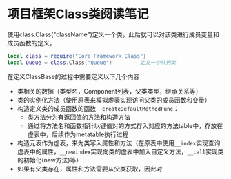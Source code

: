 # 项目框架Class类阅读笔记

使用class.Class("className")定义一个类，此后就可以对该类进行成员变量和成员函数的定义。

```lua
local class = require("Core.Framework.Class")
local Queue = class.Class("Queue")      -- 定义一个队列类
```

在定义ClassBase的过程中需要定义以下几个内容
+ 类相关的数据（类型名，Component列表，父类类型，继承关系等）
+ 类的实例化方法（使用原表来模拟虚表实现访问父类的成员函数和变量）
+ 构造定义类的成员函数的函数`__createDefaultMethodFunc`：
    + 类方法分为有返回值的方法和构造方法
    + 通过将方法名和函数指针以键值对的方式存入对应的方法table中，存放在虚表中，后续作为metatable执行过程
+ 构造元表作为虚表，来为类写入属性和方法（在原表中使用`__index`实现查询虚表中的属性，`__newindex`实现向类的虚表中加入自定义方法，`__call`实现类的初始化(new方法)等）
+ 如果有父类存在，属性和方法需要从父类获取，因此对

